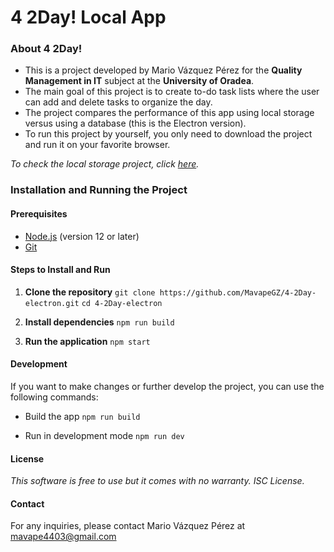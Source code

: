 # 4 2Day! Local App

### About 4 2Day!

- This is a project developed by Mario Vázquez Pérez for the **Quality Management in IT** subject at the **University of Oradea**.
- The main goal of this project is to create to-do task lists where the user can add and delete tasks to organize the day.
- The project compares the performance of this app using local storage versus using a database (this is the Electron version).
- To run this project by yourself, you only need to download the project and run it on your favorite browser.

*To check the local storage project, click [here](https://github.com/MavapeGZ/4-2Day-local.git).*

### Installation and Running the Project

#### Prerequisites

- [Node.js](https://nodejs.org/) (version 12 or later)
- [Git](https://git-scm.com/)

#### Steps to Install and Run

1. **Clone the repository**
`git clone https://github.com/MavapeGZ/4-2Day-electron.git`
   `cd 4-2Day-electron`
   
2. **Install dependencies**
`npm run build`

3. **Run the application**
`npm start` 

#### Development
If you want to make changes or further develop the project, you can use the following commands:

- Build the app
`npm run build` 

- Run in development mode
`npm run dev`

#### License
*This software is free to use but it comes with no warranty. ISC License.*

#### Contact
For any inquiries, please contact Mario Vázquez Pérez at mavape4403@gmail.com
